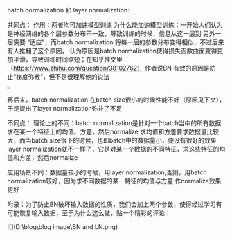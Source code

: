 batch normalization 和 layer normalization:

共同点：
作用：两者均可加速模型训练
为什么能加速模型训练：一开始人们认为是神经网络的各个层参数分布不一致，导致训练的时候，信息从这一层到
另外一层需要 “适应”，而batch normalization 将每一层的参数分布变得相似，不过后来有人推翻了这个原因，
认为原因是batch normalization使得损失函数曲面变得更加平滑，导致训练时间缩短；在知乎推文里（https://www.zhihu.com/question/38102762）
作者说BN 有效的原因是防止“梯度弥散”，但不是很理解他的说法

<img src="D:\blog\blog image\why BN.png" style="zoom:33%;" />

再后来，batch normalization
在batch size很小的时候性能不好（原因见下文），于是提出了layer normalization弥补了不足

不同点：
理论上的不同：batch normalization是针对一个batch当中的所有数据求在某一个特征上的均值、方差，然后normalize
求均值和方差要求数据量比较大，而当batch size很下的时候，也即batch中的数据量小，便没有很好的效果
layer normalization就不一样了，它是对某一个数据的不同特征，求这些特征的均值和方差，然后normalize

应用场景不同：数据量较小的时候，用layer normalization;否则，用batch normalization较好，因为求不同数据的某一特征的均值与方差
作normalize效果更好



附录：为了防止BN破坏输入数据的性质，我们会加上两个参数，使得经过学习有可能恢复输入数据，至于为什么这么做，贴一个精彩的评论：

![](D:\blog\blog image\BN and LN.png)
